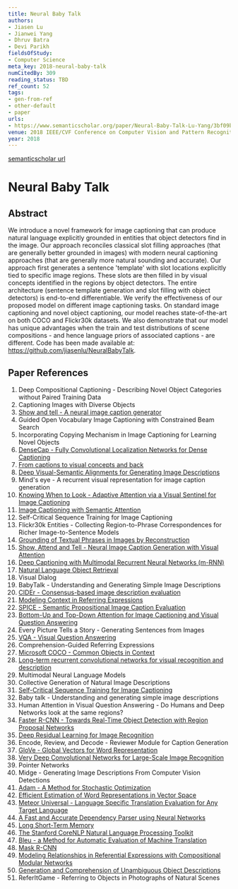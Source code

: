 ```yaml
---
title: Neural Baby Talk
authors:
- Jiasen Lu
- Jianwei Yang
- Dhruv Batra
- Devi Parikh
fieldsOfStudy:
- Computer Science
meta_key: 2018-neural-baby-talk
numCitedBy: 309
reading_status: TBD
ref_count: 52
tags:
- gen-from-ref
- other-default
- paper
urls:
- https://www.semanticscholar.org/paper/Neural-Baby-Talk-Lu-Yang/3bf09b2e2639add154a9fe6ff98cc373d3e90e4e?sort=total-citations
venue: 2018 IEEE/CVF Conference on Computer Vision and Pattern Recognition
year: 2018
---
```


[semanticscholar url](https://www.semanticscholar.org/paper/Neural-Baby-Talk-Lu-Yang/3bf09b2e2639add154a9fe6ff98cc373d3e90e4e?sort=total-citations)

# Neural Baby Talk

## Abstract

We introduce a novel framework for image captioning that can produce natural language explicitly grounded in entities that object detectors find in the image. Our approach reconciles classical slot filling approaches (that are generally better grounded in images) with modern neural captioning approaches (that are generally more natural sounding and accurate). Our approach first generates a sentence 'template' with slot locations explicitly tied to specific image regions. These slots are then filled in by visual concepts identified in the regions by object detectors. The entire architecture (sentence template generation and slot filling with object detectors) is end-to-end differentiable. We verify the effectiveness of our proposed model on different image captioning tasks. On standard image captioning and novel object captioning, our model reaches state-of-the-art on both COCO and Flickr30k datasets. We also demonstrate that our model has unique advantages when the train and test distributions of scene compositions - and hence language priors of associated captions - are different. Code has been made available at: https://github.com/jiasenlu/NeuralBabyTalk.

## Paper References

1. Deep Compositional Captioning - Describing Novel Object Categories without Paired Training Data
2. Captioning Images with Diverse Objects
3. [Show and tell - A neural image caption generator](2015-show-and-tell-a-neural-image-caption-generator)
4. Guided Open Vocabulary Image Captioning with Constrained Beam Search
5. Incorporating Copying Mechanism in Image Captioning for Learning Novel Objects
6. [DenseCap - Fully Convolutional Localization Networks for Dense Captioning](2016-densecap-fully-convolutional-localization-networks-for-dense-captioning)
7. [From captions to visual concepts and back](2015-from-captions-to-visual-concepts-and-back)
8. [Deep Visual-Semantic Alignments for Generating Image Descriptions](2017-deep-visual-semantic-alignments-for-generating-image-descriptions)
9. Mind's eye - A recurrent visual representation for image caption generation
10. [Knowing When to Look - Adaptive Attention via a Visual Sentinel for Image Captioning](2017-knowing-when-to-look-adaptive-attention-via-a-visual-sentinel-for-image-captioning)
11. [Image Captioning with Semantic Attention](2016-image-captioning-with-semantic-attention)
12. Self-Critical Sequence Training for Image Captioning
13. Flickr30k Entities - Collecting Region-to-Phrase Correspondences for Richer Image-to-Sentence Models
14. [Grounding of Textual Phrases in Images by Reconstruction](2016-grounding-of-textual-phrases-in-images-by-reconstruction)
15. [Show, Attend and Tell - Neural Image Caption Generation with Visual Attention](2015-show-attend-and-tell-neural-image-caption-generation-with-visual-attention)
16. [Deep Captioning with Multimodal Recurrent Neural Networks (m-RNN)](2015-deep-captioning-with-multimodal-recurrent-neural-networks-m-rnn)
17. [Natural Language Object Retrieval](2016-natural-language-object-retrieval)
18. Visual Dialog
19. BabyTalk - Understanding and Generating Simple Image Descriptions
20. [CIDEr - Consensus-based image description evaluation](2015-cider-consensus-based-image-description-evaluation)
21. [Modeling Context in Referring Expressions](2016-modeling-context-in-referring-expressions)
22. [SPICE - Semantic Propositional Image Caption Evaluation](2016-spice-semantic-propositional-image-caption-evaluation)
23. [Bottom-Up and Top-Down Attention for Image Captioning and Visual Question Answering](2018-bottom-up-and-top-down-attention-for-image-captioning-and-visual-question-answering)
24. Every Picture Tells a Story - Generating Sentences from Images
25. [VQA - Visual Question Answering](2015-vqa-visual-question-answering)
26. Comprehension-Guided Referring Expressions
27. [Microsoft COCO - Common Objects in Context](2014-microsoft-coco-common-objects-in-context)
28. [Long-term recurrent convolutional networks for visual recognition and description](2015-long-term-recurrent-convolutional-networks-for-visual-recognition-and-description)
29. Multimodal Neural Language Models
30. Collective Generation of Natural Image Descriptions
31. [Self-Critical Sequence Training for Image Captioning](2017-self-critical-sequence-training-for-image-captioning)
32. Baby talk - Understanding and generating simple image descriptions
33. Human Attention in Visual Question Answering - Do Humans and Deep Networks look at the same regions?
34. [Faster R-CNN - Towards Real-Time Object Detection with Region Proposal Networks](2015-faster-r-cnn.md)
35. [Deep Residual Learning for Image Recognition](2015-resnet.md)
36. Encode, Review, and Decode - Reviewer Module for Caption Generation
37. [GloVe - Global Vectors for Word Representation](2014-glove-global-vectors-for-word-representation)
38. [Very Deep Convolutional Networks for Large-Scale Image Recognition](2014-vggnet.md)
39. Pointer Networks
40. Midge - Generating Image Descriptions From Computer Vision Detections
41. [Adam - A Method for Stochastic Optimization](2015-adam-a-method-for-stochastic-optimization)
42. [Efficient Estimation of Word Representations in Vector Space](2013-efficient-estimation-of-word-representations-in-vector-space)
43. [Meteor Universal - Language Specific Translation Evaluation for Any Target Language](2014-meteor-universal-language-specific-translation-evaluation-for-any-target-language)
44. [A Fast and Accurate Dependency Parser using Neural Networks](2014-a-fast-and-accurate-dependency-parser-using-neural-networks)
45. [Long Short-Term Memory](1997-long-short-term-memory)
46. [The Stanford CoreNLP Natural Language Processing Toolkit](2014-the-stanford-corenlp-natural-language-processing-toolkit)
47. [Bleu - a Method for Automatic Evaluation of Machine Translation](2002-bleu-a-method-for-automatic-evaluation-of-machine-translation)
48. [Mask R-CNN](2017-mask-r-cnn.md)
49. [Modeling Relationships in Referential Expressions with Compositional Modular Networks](2017-modeling-relationships-in-referential-expressions-with-compositional-modular-networks)
50. [Generation and Comprehension of Unambiguous Object Descriptions](2016-generation-and-comprehension-of-unambiguous-object-descriptions)
51. ReferItGame - Referring to Objects in Photographs of Natural Scenes
